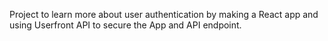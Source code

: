 Project to learn more about user authentication by making a React app and using Userfront API to secure the App and API endpoint.
